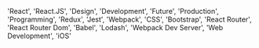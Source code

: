 'React', 'React.JS', 'Design', 'Development', 'Future', 'Production', 'Programming', 'Redux', 'Jest', 'Webpack', 'CSS', 'Bootstrap', 'React Router', 'React Router Dom', 'Babel', 'Lodash', 'Webpack Dev Server', 'Web Development', 'iOS'